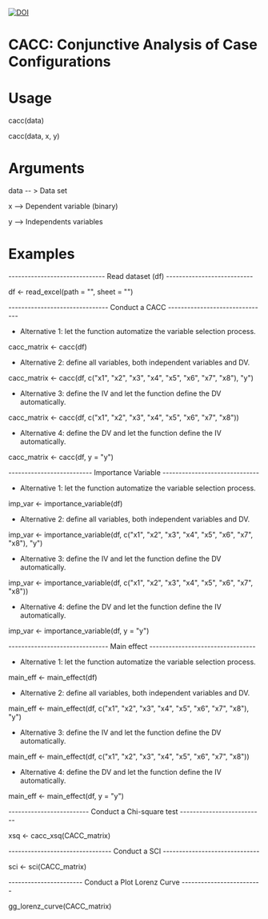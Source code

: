 <a href="https://zenodo.org/badge/latestdoi/209760615"><img src="https://zenodo.org/badge/209760615.svg" alt="DOI"></a>
 
# CACC: Conjunctive Analysis of Case Configurations

# Usage
cacc(data)

cacc(data, x, y)

# Arguments

data	-- > Data set

x    -->  Dependent variable (binary)

y	   -->  Independents variables

# Examples

------------------------------ Read dataset (df) ---------------------------

df <- read_excel(path = "", sheet = "")

 ------------------------------- Conduct a CACC -------------------------------
- Alternative 1: let the function automatize the variable selection process.

cacc_matrix <- cacc(df)


- Alternative 2: define all variables, both independent variables and DV.

cacc_matrix <- cacc(df, c("x1", "x2", "x3", "x4", "x5", "x6", "x7", "x8"), "y")

- Alternative 3: define the IV and let the function define the DV automatically.

cacc_matrix <- cacc(df, c("x1", "x2", "x3", "x4", "x5", "x6", "x7", "x8"))

- Alternative 4: define the DV and let the function define the IV automatically.

cacc_matrix <- cacc(df, y = "y")

 -------------------------- Importance Variable  ------------------------------
- Alternative 1: let the function automatize the variable selection process.

imp_var <- importance_variable(df)


- Alternative 2: define all variables, both independent variables and DV.

imp_var <- importance_variable(df, c("x1", "x2", "x3", "x4", "x5", "x6", "x7", "x8"), "y")

- Alternative 3: define the IV and let the function define the DV automatically.

imp_var <- importance_variable(df, c("x1", "x2", "x3", "x4", "x5", "x6", "x7", "x8"))

- Alternative 4: define the DV and let the function define the IV automatically.

imp_var <- importance_variable(df, y = "y")

 ------------------------------- Main effect  ---------------------------------
- Alternative 1: let the function automatize the variable selection process.

main_eff <- main_effect(df)


- Alternative 2: define all variables, both independent variables and DV.

main_eff <- main_effect(df, c("x1", "x2", "x3", "x4", "x5", "x6", "x7", "x8"), "y")

- Alternative 3: define the IV and let the function define the DV automatically.

main_eff <- main_effect(df, c("x1", "x2", "x3", "x4", "x5", "x6", "x7", "x8"))

- Alternative 4: define the DV and let the function define the IV automatically.

main_eff <- main_effect(df, y = "y")

 ------------------------- Conduct a Chi-square test --------------------------

xsq <- cacc_xsq(CACC_matrix)

 -------------------------------- Conduct a SCI  ------------------------------

sci <- sci(CACC_matrix)

 ----------------------- Conduct a Plot Lorenz Curve  -------------------------

gg_lorenz_curve(CACC_matrix)

